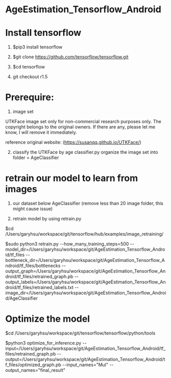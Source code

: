 # AgeEstimation_Tensorflow_Android

# Install tensorflow

1. $pip3 install tensorflow

2. $git clone https://github.com/tensorflow/tensorflow.git

3. $cd tensorflow

4. git checkout r1.5

# Prerequire: 
1. image set

UTKFace image set only for non-commercial research purposes only. The copyright belongs to the original owners. If there are any, please let me know, I will remove it immediately.

reference original website: (https://susanqq.github.io/UTKFace/) 

2. classify the UTKFace by age 
classifier.py organize the image set into folder = AgeClassifier 

# retrain our model to learn from images
1. our dataset below AgeClassifier (remove less than 20 image folder, this might cause issue)

2. retrain model by using retrain.py

$cd /Users/garyhsu/workspace/git/tensorflow/hub/examples/image_retraining/

$sudo python3 retrain.py --how_many_training_steps=500 --model_dir=/Users/garyhsu/workspace/git/AgeEstimation_Tensorflow_Android/tf_files 
--bottleneck_dir=/Users/garyhsu/workspace/git/AgeEstimation_Tensorflow_Android/tf_files/bottlenecks --output_graph=/Users/garyhsu/workspace/git/AgeEstimation_Tensorflow_Android/tf_files/retrained_graph.pb --output_labels=/Users/garyhsu/workspace/git/AgeEstimation_Tensorflow_Android/tf_files/retrained_labels.txt --image_dir=/Users/garyhsu/workspace/git/AgeEstimation_Tensorflow_Android/AgeClassifier

# Optimize the model

$cd /Users/garyhsu/workspace/git/tensorflow/tensorflow/python/tools

$python3 optimize_for_inference.py --input=/Users/garyhsu/workspace/git/AgeEstimation_Tensorflow_Android/tf_files/retrained_graph.pb --output=/Users/garyhsu/workspace/git/AgeEstimation_Tensorflow_Android/tf_files/optimized_graph.pb --input_names="Mul" --output_names="final_result"
